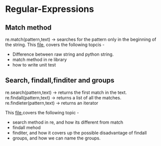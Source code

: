# Regular-Expressions

## Match method
re.match(pattern,text) -> searches for the pattern only in the beginning of the string. 
This [file](https://github.com/hardikkamboj/Regular-Expressions/blob/main/RegularExpressionOperations-match.ipynb), covers the following topcis - 
  - Difference between raw string and python string. 
  - match method in re library
  - how to write unit test 
  
## Search, findall,finditer and groups
re.search(pattern,text) -> returns the first match in the text.
re.findall(pattern,text) -> returns a list of all the matches.
re.findieter(pattern,text) -> returns an iterator

This [file](https://github.com/hardikkamboj/Regular-Expressions/blob/main/RegularExpressionOperations-search%2Cfind_all%2Cfind_iter%2Cgroups.ipynb),covers the following topic - 
- search method in re, and how its different from match
- findall mehod
- finditer, and how it covers up the possible disadvantage of findall
- groups, and how we can name the groups.
